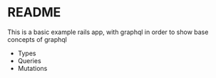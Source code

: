 # README

This is a basic example rails app, with graphql in order to show base concepts of graphql

* Types
* Queries
* Mutations